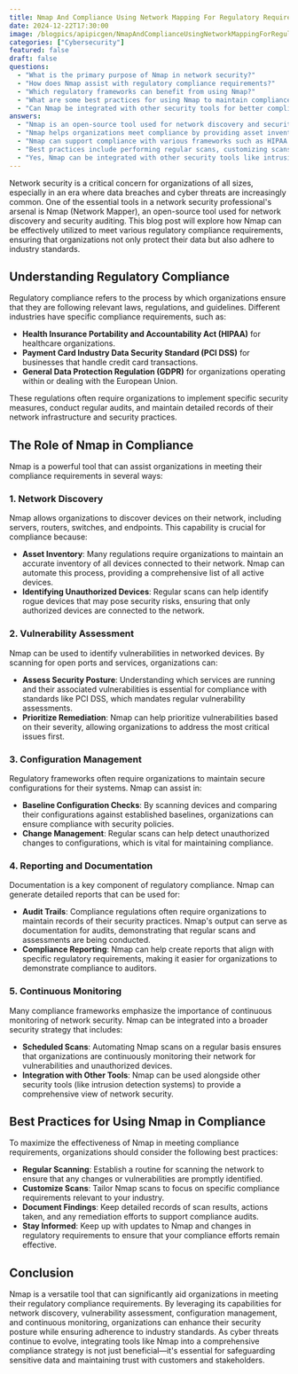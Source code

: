 ```yaml
---
title: Nmap And Compliance Using Network Mapping For Regulatory Requirements
date: 2024-12-22T17:30:00
image: /blogpics/apipicgen/NmapAndComplianceUsingNetworkMappingForRegulatoryRequirements-UMKP49LB3X.jpg
categories: ["Cybersecurity"]
featured: false
draft: false
questions:
  - "What is the primary purpose of Nmap in network security?"
  - "How does Nmap assist with regulatory compliance requirements?"
  - "Which regulatory frameworks can benefit from using Nmap?"
  - "What are some best practices for using Nmap to maintain compliance?"
  - "Can Nmap be integrated with other security tools for better compliance monitoring?"
answers:
  - "Nmap is an open-source tool used for network discovery and security auditing, helping organizations identify devices on their network, assess vulnerabilities, manage configurations, and support regulatory compliance."
  - "Nmap helps organizations meet compliance by providing asset inventory through network discovery, identifying vulnerabilities, checking configuration baselines, generating audit reports, and enabling continuous monitoring to ensure adherence to security standards."
  - "Nmap can support compliance with various frameworks such as HIPAA for healthcare, PCI DSS for payment card security, and GDPR for data protection within the European Union by helping meet their specific security and auditing requirements."
  - "Best practices include performing regular scans, customizing scans to focus on relevant compliance needs, documenting all findings and remediation efforts, and staying updated on both Nmap tool enhancements and changes in regulatory requirements."
  - "Yes, Nmap can be integrated with other security tools like intrusion detection systems to provide a comprehensive view of network security and support continuous monitoring as required by many compliance frameworks."
---
```

Network security is a critical concern for organizations of all sizes, especially in an era where data breaches and cyber threats are increasingly common. One of the essential tools in a network security professional's arsenal is Nmap (Network Mapper), an open-source tool used for network discovery and security auditing. This blog post will explore how Nmap can be effectively utilized to meet various regulatory compliance requirements, ensuring that organizations not only protect their data but also adhere to industry standards.

## Understanding Regulatory Compliance

Regulatory compliance refers to the process by which organizations ensure that they are following relevant laws, regulations, and guidelines. Different industries have specific compliance requirements, such as:

- **Health Insurance Portability and Accountability Act (HIPAA)** for healthcare organizations.
- **Payment Card Industry Data Security Standard (PCI DSS)** for businesses that handle credit card transactions.
- **General Data Protection Regulation (GDPR)** for organizations operating within or dealing with the European Union.

These regulations often require organizations to implement specific security measures, conduct regular audits, and maintain detailed records of their network infrastructure and security practices.

## The Role of Nmap in Compliance

Nmap is a powerful tool that can assist organizations in meeting their compliance requirements in several ways:

### 1. Network Discovery

Nmap allows organizations to discover devices on their network, including servers, routers, switches, and endpoints. This capability is crucial for compliance because:

- **Asset Inventory**: Many regulations require organizations to maintain an accurate inventory of all devices connected to their network. Nmap can automate this process, providing a comprehensive list of all active devices.
- **Identifying Unauthorized Devices**: Regular scans can help identify rogue devices that may pose security risks, ensuring that only authorized devices are connected to the network.

### 2. Vulnerability Assessment

Nmap can be used to identify vulnerabilities in networked devices. By scanning for open ports and services, organizations can:

- **Assess Security Posture**: Understanding which services are running and their associated vulnerabilities is essential for compliance with standards like PCI DSS, which mandates regular vulnerability assessments.
- **Prioritize Remediation**: Nmap can help prioritize vulnerabilities based on their severity, allowing organizations to address the most critical issues first.

### 3. Configuration Management

Regulatory frameworks often require organizations to maintain secure configurations for their systems. Nmap can assist in:

- **Baseline Configuration Checks**: By scanning devices and comparing their configurations against established baselines, organizations can ensure compliance with security policies.
- **Change Management**: Regular scans can help detect unauthorized changes to configurations, which is vital for maintaining compliance.

### 4. Reporting and Documentation

Documentation is a key component of regulatory compliance. Nmap can generate detailed reports that can be used for:

- **Audit Trails**: Compliance regulations often require organizations to maintain records of their security practices. Nmap's output can serve as documentation for audits, demonstrating that regular scans and assessments are being conducted.
- **Compliance Reporting**: Nmap can help create reports that align with specific regulatory requirements, making it easier for organizations to demonstrate compliance to auditors.

### 5. Continuous Monitoring

Many compliance frameworks emphasize the importance of continuous monitoring of network security. Nmap can be integrated into a broader security strategy that includes:

- **Scheduled Scans**: Automating Nmap scans on a regular basis ensures that organizations are continuously monitoring their network for vulnerabilities and unauthorized devices.
- **Integration with Other Tools**: Nmap can be used alongside other security tools (like intrusion detection systems) to provide a comprehensive view of network security.

## Best Practices for Using Nmap in Compliance

To maximize the effectiveness of Nmap in meeting compliance requirements, organizations should consider the following best practices:

- **Regular Scanning**: Establish a routine for scanning the network to ensure that any changes or vulnerabilities are promptly identified.
- **Customize Scans**: Tailor Nmap scans to focus on specific compliance requirements relevant to your industry.
- **Document Findings**: Keep detailed records of scan results, actions taken, and any remediation efforts to support compliance audits.
- **Stay Informed**: Keep up with updates to Nmap and changes in regulatory requirements to ensure that your compliance efforts remain effective.

## Conclusion

Nmap is a versatile tool that can significantly aid organizations in meeting their regulatory compliance requirements. By leveraging its capabilities for network discovery, vulnerability assessment, configuration management, and continuous monitoring, organizations can enhance their security posture while ensuring adherence to industry standards. As cyber threats continue to evolve, integrating tools like Nmap into a comprehensive compliance strategy is not just beneficial—it's essential for safeguarding sensitive data and maintaining trust with customers and stakeholders.